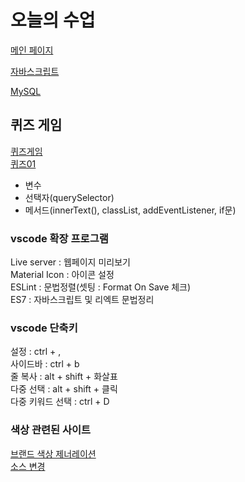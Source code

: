 # 오늘의 수업
[메인 페이지](https://hyunminkim93.github.io/class2024/)   

[자바스크립트](https://hyunminkim93.github.io/class2024/javascript/index.html)  

[MySQL](https://hyunminkim93.github.io/class2024/mysql/index.html)  

## 퀴즈 게임
[퀴즈게임](https://hyunminkim93.github.io/class2024/quiz/index.html)   
[퀴즈01](https://hyunminkim93.github.io/class2024/quiz/quiz01.html)   
- 변수   
- 선택자(querySelector)   
- 메서드(innerText(), classList, addEventListener, if문)   
   
   
### vscode 확장 프로그램   
Live server : 웹페이지 미리보기   
Material Icon : 아이콘 설정   
ESLint : 문법정렬(셋팅 : Format On Save 체크)   
ES7 : 자바스크립트 및 리엑트 문법정리     

### vscode 단축키   
설정 : ctrl + ,   
사이드바 : ctrl + b      
줄 복사 : alt + shift + 화살표   
다중 선택 : alt + shift + 클릭   
다중 키워드 선택 : ctrl + D   

### 색상 관련된 사이트
[브랜드 색상 제너레이션](https://huemint.com/brand-intersection/)  
[소스 변경](https://www.sassmeister.com/)    